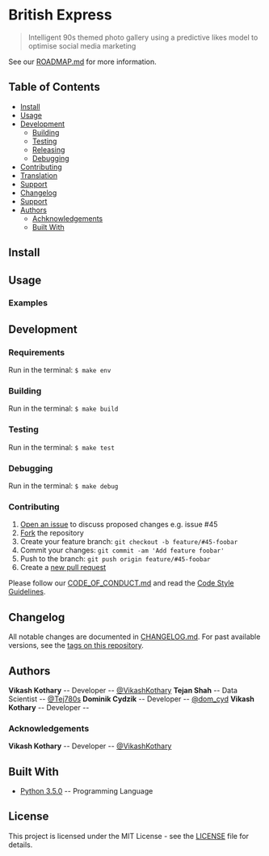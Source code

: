 # British Express
> Intelligent 90s themed photo gallery using a predictive likes model to optimise social media marketing

<!-- TODO: Project description w/ screenshots -->

See our [ROADMAP.md](ROADMAP.md) for more information.

## Table of Contents

- [Install](#install)
- [Usage](#usage)
- [Development](#development)
    - [Building](#building)
    - [Testing](#testing)
    - [Releasing](#releasing)
    - [Debugging](#debugging)
- [Contributing](#contributing)
- [Translation](#translation)
- [Support](#support)
- [Changelog](#changelog)
- [Support](#support)
- [Authors](#authors)
    - [Achknowledgements](#achknowledgements)
	- [Built With](#built-with)

## Install

<!-- TODO: Install section -->

## Usage

<!-- TODO: Usage section -->

### Examples

<!-- TODO: Examples section -->

## Development

### Requirements
Run in the terminal: `$ make env`

### Building
Run in the terminal: `$ make build`

### Testing
Run in the terminal: `$ make test`

### Debugging
Run in the terminal: `$ make debug`

### Contributing
1. [Open an issue](https://github.com/Vikash-Kothary/british-express-python/issues/new) to discuss proposed changes e.g. issue #45
2. [Fork](https://github.com/Vikash-Kothary/british-express-python/fork) the repository
3. Create your feature branch: `git checkout -b feature/#45-foobar`
4. Commit your changes: `git commit -am 'Add feature foobar'`
5. Push to the branch: `git push origin feature/#45-foobar`
6. Create a [new pull request](https://github.com/Vikash-Kothary/british-express-python/compare)

Please follow our [CODE_OF_CONDUCT.md](CODE_OF_CONDUCT.md) and read the [Code Style Guidelines]().

## Changelog
All notable changes are documented in [CHANGELOG.md](CHANGELOG.md). For past available versions, see the [tags on this repository](https://github.com/VikashKothary/british-express-python/tags).

## Authors
**Vikash Kothary** -- Developer -- [@VikashKothary](https://github.com/VikashKothary)
**Tejan Shah** -- Data Scientist -- [@Tej780s](https://github.com/Tej780)
**Dominik Cydzik** -- Developer -- [@dom_cyd](https://github.com/domin00)
**Vikash Kothary** -- Developer -- []()

### Acknowledgements
**Vikash Kothary** -- Developer -- [@VikashKothary](https://github.com/VikashKothary)

## Built With
* [Python 3.5.0](https://python.org/) -- Programming Language

## License

This project is licensed under the MIT License - see the [LICENSE](LICENSE) file for details.
